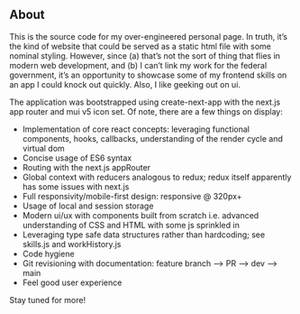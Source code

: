 ## About

This is the source code for my over-engineered personal page. In truth, it’s the kind of website that could be served as a static html file with some nominal styling. However, since (a) that’s not the sort of thing that flies in modern web development, and (b) I can’t link my work for the federal government, it’s an opportunity to showcase some of my frontend skills on an app I could knock out quickly. Also, I like geeking out on ui.

The application was bootstrapped using create-next-app with the next.js app router and mui v5 icon set. Of note, there are a few things on display:
- Implementation of core react concepts: leveraging functional components, hooks, callbacks, understanding of the render cycle and virtual dom
- Concise usage of ES6 syntax
- Routing with the next.js appRouter
- Global context with reducers analogous to redux; redux itself apparently has some issues with next.js
- Full responsivity/mobile-first design: responsive @ 320px+
- Usage of local and session storage
- Modern ui/ux with components built from scratch i.e. advanced understanding of CSS and HTML with some js sprinkled in
- Leveraging type safe data structures rather than hardcoding; see skills.js and workHistory.js
- Code hygiene
- Git revisioning with documentation: feature branch --> PR --> dev --> main
- Feel good user experience

Stay tuned for more!
